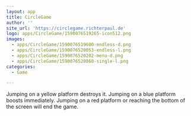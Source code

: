 ```yaml
---
layout: app
title: CircleGame
author: ''
site_url: 'https://circlegame.richterpaul.de'
logo: apps/CircleGame/1590076519265-icon512.png
images:
  - apps/CircleGame/1590076519600-endless-d.png
  - apps/CircleGame/1590076520053-endless-l.png
  - apps/CircleGame/1590076520202-menu-d.png
  - apps/CircleGame/1590076520860-single-l.png
categories:
  - Game

---
```

Jumping on a yellow platform destroys it.
Jumping on a blue platform boosts immediately.
Jumping on a red platform or reaching the bottom of the screen will end the game.
